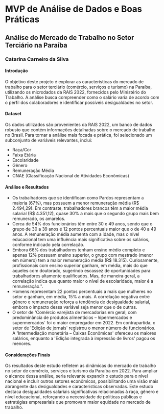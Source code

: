 # MVP de Análise de Dados e Boas Práticas
## Análise do Mercado de Trabalho no Setor Terciário na Paraíba
### Catarina Carneiro da Silva

#### Introdução
O objetivo deste projeto é explorar as características do mercado de trabalho para o setor terciário (comércio, serviços e turismo) na Paraíba, utilizando os microdados da RAIS 2022, fornecidos pelo Ministério do Trabalho. A análise busca compreender como o salário varia de acordo com o perfil dos colaboradores e identificar possíveis desigualdades no setor.

#### Dataset
Os dados utilizados são provenientes da RAIS 2022, um banco de dados robusto que contém informações detalhadas sobre o mercado de trabalho no Brasil. Para tornar a análise mais focada e prática, foi selecionado um subconjunto de variáveis relevantes, inclui:
* Raça/Cor
* Faixa Etária
* Escolaridade
* Gênero
* Remuneração Média
* CNAE (Classificação Nacional de Atividades Econômicas)

#### Análise e Resultados
* Os trabalhadores que se identificam como Pardos representam a maioria (67%), mas possuem a menor remuneração média (R$ 2.494,29). Em contraste, trabalhadores brancos têm a maior média salarial (R$ 4.351,12), quase 30% a mais que o segundo grupo mais bem remunerado, os amarelos.
* Cerca de 54% dos funcionários têm entre 30 e 49 anos, sendo que o grupo de 30 a 39 anos é 12 pontos percentuais maior que o de 40 a 49 anos. A remuneração média aumenta com a idade, mas o nível educacional tem uma influência mais significativa sobre os salários, conforme indicado pela correlação.
* Embora 66% dos trabalhadores tenham ensino médio completo e apenas 12% possuam ensino superior, o grupo com mestrado (menor em número) tem a maior remuneração média (R$ 18.315). Curiosamente, profissionais com ensino superior ganham, em média, mais do que aqueles com doutorado, sugerindo escassez de oportunidades para trabalhadores altamente qualificados. Mas, de maneira geral, a correlação indica que quanto maior o nível de escolaridade, maior é a remuneração.".
* Homens representam 22 pontos percentuais a mais que mulheres no setor e ganham, em média, 15% a mais. A correlação negativa entre gênero e remuneração reforça a tendência de desigualdade salarial, embora o impacto dessa variável seja menor que o de outras.
* O setor de 'Comércio varejista de mercadorias em geral, com predominância de produtos alimentícios – hipermercados e supermercados' foi o maior empregador em 2022. Em contrapartida, o setor de 'Edição de jornais' registrou o menor número de funcionários. A 'Intermediação monetária – Caixas Econômicas' ofereceu os maiores salários, enquanto a 'Edição integrada à impressão de livros' pagou os menores.

#### Considerações Finais
Os resultados deste estudo refletem as dinâmicas do mercado de trabalho no setor de comércio, serviços e turismo da Paraíba em 2022. Para ampliar o alcance dessa análise, seria relevante expandir o estudo para o nível nacional e incluir outros setores econômicos, possibilitando uma visão mais abrangente das desigualdades e características observadas.
Este estudo destaca desigualdades salariais significativas relacionadas à raça, gênero e nível educacional, reforçando a necessidade de políticas públicas e estratégias empresariais que promovam maior equidade no mercado de trabalho.
